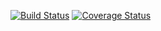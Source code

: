 [![Build Status](https://travis-ci.org/fduminy/desktop.svg?branch=master)](https://travis-ci.org/fduminy/desktop)
[![Coverage Status](https://coveralls.io/repos/github/fduminy/desktop/badge.svg?branch=master)](https://coveralls.io/github/fduminy/desktop?branch=master)